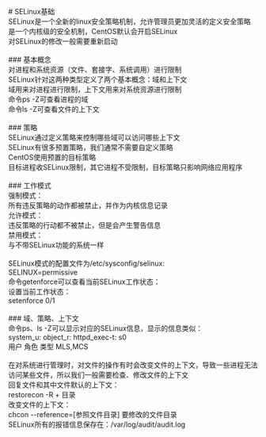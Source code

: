 <br>
# SELinux基础
<br>
SELinux是一个全新的linux安全策略机制，允许管理员更加灵活的定义安全策略
<br>
是一个内核级的安全机制，CentOS默认会开启SELinux
<br>
对SELinux的修改一般需要重新启动<br>


<br>
### 基本概念
<br>
对进程和系统资源（文件、套接字、系统调用）进行限制
<br>
SELinux针对这两种类型定义了两个基本概念：域和上下文
<br>
域用来对进程进行限制，上下文用来对系统资源进行限制
<br>
命令ps -Z可查看进程的域
<br>
命令ls -Z可查看文件的上下文<br>


<br>
### 策略
<br>
SELinux通过定义策略来控制哪些域可以访问哪些上下文
<br>
SELinux有很多预置策略，我们通常不需要自定义策略
<br>
CentOS使用预置的目标策略
<br>
目标进程收SELinux限制，其它进程不受限制，目标策略只影响网络应用程序<br>


<br>
### 工作模式
<br>
强制模式：
<br>
所有违反策略的动作都被禁止，并作为内核信息记录
<br>
允许模式：
<br>
违反策略的行动都不被禁止，但是会产生警告信息
<br>
禁用模式：
<br>
与不带SELinux功能的系统一样<br>


<br>
SELinux模式的配置文件为/etc/sysconfig/selinux:
<br>
SELINUX=permissive
<br>
命令getenforce可以查看当前SELinux工作状态：
<br>
设置当前工作状态：
<br>
setenforce 0/1<br>


<br>
### 域、策略、上下文
<br>
命令ps、ls -Z可以显示对应的SELinux信息，显示的信息类似：
<br>
system_u: object_r: httpd_exec-t: s0
<br>
用户      角色      类型          MLS,MCS<br>


<br>
在对系统进行管理时，对文件的操作有时会改变文件的上下文，导致一些进程无法访问某些文件，所以我们一般需要检查、修改文件的上下文
<br>
回复文件和其中文件默认的上下文：
<br>
restorecon -R + 目录
<br>
改变文件的上下文：
<br>
chcon --reference=[参照文件目录] 要修改的文件目录
<br>
SELinux所有的报错信息保存在：/var/log/audit/audit.log